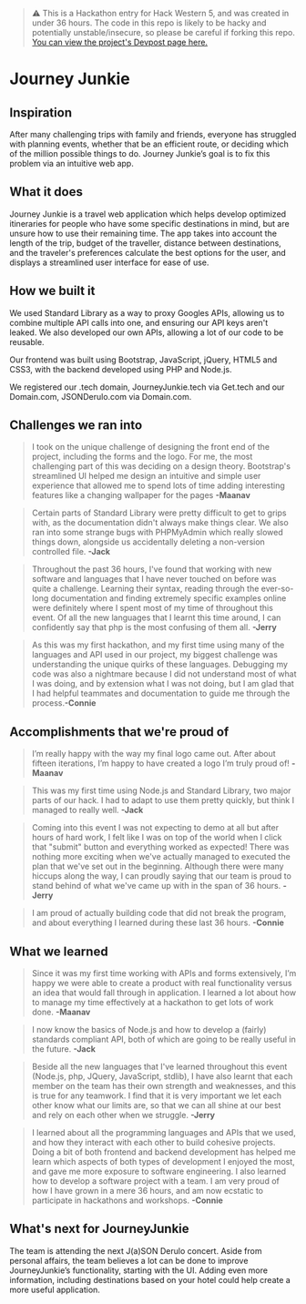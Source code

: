 > ⚠️ This is a Hackathon entry for Hack Western 5, and was created in under 36 hours. The code in this repo is likely to be hacky and potentially unstable/insecure, so please be careful if forking this repo. [You can view the project's Devpost page here.](https://devpost.com/software/voluntr-07hzfj)


# Journey Junkie
## Inspiration
After many challenging trips with family and friends, everyone has struggled with planning events, whether that be an efficient route, or deciding which of the million possible things to do. Journey Junkie’s goal is to fix this problem via an intuitive web app.

## What it does
Journey Junkie is a travel web application which helps develop optimized itineraries for people who have some specific destinations in mind, but are unsure how to use their remaining time. The app takes into account the length of the trip, budget of the traveller, distance between destinations, and the traveler's preferences calculate the best options for the user, and displays a streamlined user interface for ease of use.

## How we built it
We used Standard Library as a way to proxy Googles APIs, allowing us to combine multiple API calls into one, and ensuring our API keys aren't leaked. We also developed our own APIs, allowing a lot of our code to be reusable.

Our frontend was built using Bootstrap, JavaScript, jQuery, HTML5 and CSS3, with the backend developed using PHP and Node.js.

We registered our .tech domain, JourneyJunkie.tech via Get.tech and our Domain.com, JSONDerulo.com via Domain.com.

## Challenges we ran into
> I took on the unique challenge of designing the front end of the project, including the forms and the logo. For me, the most challenging part of this was deciding on a design theory. Bootstrap's streamlined UI helped me design an intuitive and simple user experience that allowed me to spend lots of time adding interesting features like a changing wallpaper for the pages **-Maanav**

>  Certain parts of Standard Library were pretty difficult to get to grips with, as the documentation didn't always make things clear. We also ran into some strange bugs with PHPMyAdmin which really slowed things down, alongside us accidentally deleting a non-version controlled file. **-Jack**

> Throughout the past 36 hours, I've found that working with new software and languages that I have never touched on before was quite a challenge. Learning their syntax, reading through the ever-so-long documentation and finding extremely specific examples online were definitely where I spent most of my time of throughout this event. Of all the new languages that I learnt this time around, I can confidently say that php is the most confusing of them all. **-Jerry**

> As this was my first hackathon, and my first time using many of the languages and API used in our project, my biggest challenge was understanding the unique quirks of these languages. Debugging my code was also a nightmare because I did not understand most of what I was doing, and by extension what I was not doing, but I am glad that I had helpful teammates and documentation to guide me through the process.**-Connie**

## Accomplishments that we're proud of
>I’m really happy with the way my final logo came out. After about fifteen iterations, I’m happy to have created a logo I’m truly proud of! **-Maanav**

> This was my first time using Node.js and Standard Library, two major parts of our hack. I had to adapt to use them pretty quickly, but think I managed to really well. **-Jack**

> Coming into this event I was not expecting to demo at all but after hours of hard work, I felt like I was on top of the world when I click that "submit" button and everything worked as expected! There was nothing more exciting when we've actually managed to executed the plan that we've set out in the beginning. Although there were many hiccups along the way, I can proudly saying that our team is proud to stand behind of what we've came up with in the span of 36 hours. **-Jerry**

> I am proud of actually building code that did not break the program, and about everything I learned during these last 36 hours.
**-Connie**

## What we learned
>Since it was my first time working with APIs and forms extensively, I’m happy we were able to create a product with real functionality versus an idea that would fall through in application. I learned a lot about how to manage my time effectively at a hackathon to get lots of work done. **-Maanav**

> I now know the basics of Node.js and how to develop a (fairly) standards compliant API, both of which are going to be really useful in the future. **-Jack**

> Beside all the new languages that I've learned throughout this event (Node.js, php, JQuery, JavaScript, stdlib), I have also learnt that each member on the team has their own strength and weaknesses, and this is true for any teamwork. I find that it is very important we let each other know what our limits are, so that we can all shine at our best and rely on each other when we struggle. **-Jerry**

> I learned about all the programming languages and APIs that we used, and how they interact with each other to build cohesive projects. Doing a bit of both frontend and backend development has helped me learn which aspects of both types of development I enjoyed the most, and gave me more exposure to software engineering. I also learned how to develop a software project with a team. I am very proud of how I have grown in a mere 36 hours, and am now ecstatic to participate in hackathons and workshops. **-Connie**

## What's next for JourneyJunkie
The team is attending the next J(a)SON Derulo concert. Aside from personal affairs, the team believes a lot can be done to improve JourneyJunkie’s functionality, starting with the UI. Adding even more information, including destinations based on your hotel could help create a more useful application.
